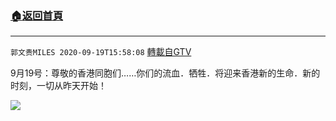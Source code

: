 ﻿###  [:house:返回首頁](https://github.com/ourhimalayas/txt)
---

`郭文贵MILES 2020-09-19T15:58:08` [轉載自GTV](https://gtv.org/web/#/UserInfo/5e596957357cc612d35a8044)

9月19号：尊敬的香港同胞们……你们的流血．牺牲．将迎来香港新的生命．新的时刻，一切从昨天开始！

[![](https://filegroup.gtv.org/cdn-cgi/image/width=600/https://filegroup.gtv.org/group3/web/20200920/02/38/0/0befee43c17a7bef69849752f5b1ce9f.png)](https://filegroup.gtv.org/group3/default/20200919/15/58/0/fb490be50d16c57e2d5be3f221e149bc.MOV)